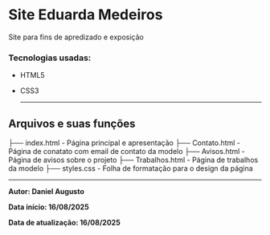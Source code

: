 # Site Eduarda Medeiros
Site para fins de apredizado e exposição



### Tecnologias usadas:

- HTML5
- CSS3


  ---
## Arquivos e suas funções
├── index.html      - Página principal e apresentação
├── Contato.html    - Página de conatato com email de contato da modelo
├── Avisos.html     - Página de avisos sobre o projeto
├── Trabalhos.html  - Página de trabalhos da modelo
├──  styles.css     - Folha de formatação para o design da página

---

**Autor: Daniel Augusto**


**Data início: 16/08/2025**

**Data de atualização: 16/08/2025**
